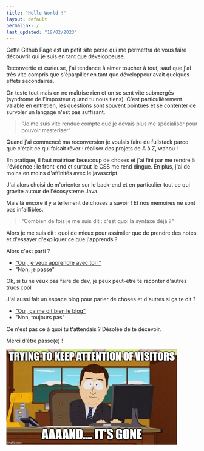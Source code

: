 ```yaml
---
title: "Hello World !"
layout: default
permalink: /
last_updated: "18/02/2023"
---
```


Cette Github Page est un petit site perso qui me permettra de vous faire découvrir qui je suis en tant que développeuse.

Reconvertie et curieuse, j'ai tendance à aimer toucher à tout, sauf que j'ai très vite compris que s'éparpiller en tant que développeur avait quelques effets secondaires.

On teste tout mais on ne maîtrise rien et on se sent vite submergés (syndrome de l'imposteur quand tu nous tiens). C'est particulièrement valable en entretien, les questions sont souvent pointues et se contenter de survoler un langage n'est pas suffisant. 

> "Je me suis vite rendue compte que je devais plus me spécialiser pour pouvoir masteriser"

Quand j'ai commencé ma reconversion je voulais faire du <span class="keywords">fullstack</span> parce que c'était ce qui faisait rêver : réaliser des projets de A à Z, wahou ! 

En pratique, il faut maitriser beaucoup de choses et j'ai fini par me rendre à l'évidence : le front-end et surtout le <span class="keywords">CSS</span> me rend dingue. En plus, j'ai de moins en moins d'affinités avec le javascript.

J'ai alors choisi de m'orienter sur le back-end et en particulier tout ce qui gravite autour de l'écosysteme <span class="keywords">Java</span>.

Mais là encore il y a tellement de choses à savoir ! Et nos mémoires ne sont pas infaillibles. 

> "Combien de fois je me suis dit : c'est quoi la syntaxe déjà ?"

Alors je me suis dit : quoi de mieux pour assimiler que de prendre des notes et d'essayer d'expliquer ce que j'apprends ?

Alors c'est parti ?

- ["Oui, je veux apprendre avec toi !"](/notes)
- "Non, je passe"

Ok, si tu ne veux pas faire de dev, je peux peut-être te raconter d'autres trucs cool

J'ai aussi fait un espace blog pour parler de choses et d'autres si ça te dit ?

- ["Oui, ça me dit bien le blog"](/blog)
- "Non, toujours pas"

Ce n'est pas ce à quoi tu t'attendais ? Désolée de te décevoir.

Merci d'être passé(e) !

![Bye](/assets/img/meme/gone.jpg
"img-meme")
